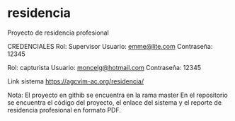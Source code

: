 # residencia
Proyecto de residencia profesional

CREDENCIALES Rol: Supervisor Usuario: emme@lite.com Contraseña: 12345

Rol: capturista Usuario: moncelg@hotmail.com Contraseña: 12345

Link sistema https://agcvim-ac.org/residencia/

Nota: El proyecto en githib se encuentra en la rama master
En el repositorio se encuentra el código del proyecto, el enlace del sistema y el reporte de residencia profesional en formato PDF.
